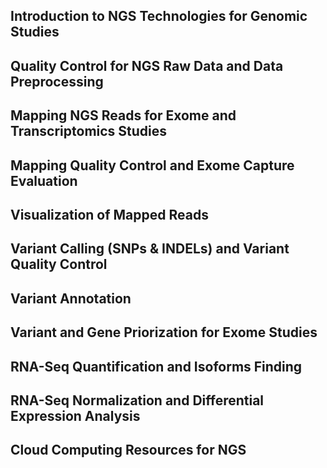        


Introduction to NGS Technologies for Genomic Studies
--------------------------------------------------------------------------------


Quality Control for NGS Raw Data and Data Preprocessing
--------------------------------------------------------------------------------


Mapping NGS Reads for Exome and Transcriptomics Studies
--------------------------------------------------------------------------------


Mapping Quality Control and Exome Capture Evaluation
--------------------------------------------------------------------------------


Visualization of Mapped Reads
--------------------------------------------------------------------------------


Variant Calling (SNPs & INDELs) and Variant Quality Control
--------------------------------------------------------------------------------


Variant Annotation
--------------------------------------------------------------------------------


Variant and Gene Priorization for Exome Studies
--------------------------------------------------------------------------------


RNA-Seq Quantification and Isoforms Finding
--------------------------------------------------------------------------------


RNA-Seq Normalization and Differential Expression Analysis
--------------------------------------------------------------------------------


Cloud Computing Resources for NGS
--------------------------------------------------------------------------------


